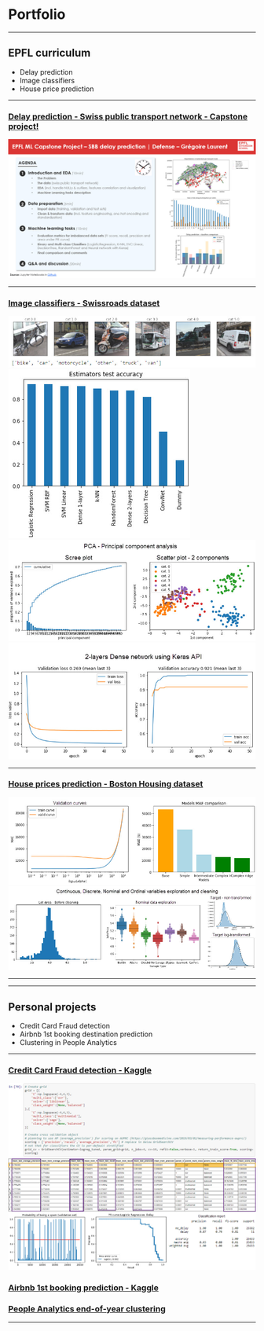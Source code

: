 # Portfolio

---

## EPFL curriculum
* Delay prediction
* Image classifiers
* House price prediction

---
### [Delay prediction - Swiss public transport network - Capstone project!](/read_me_capstone.md)

<img src="images/Capstone - SBB delay prediction - GregoireLaurent.jpg?raw=true"/>

---
### [Image classifiers - Swissroads dataset](/read_me_img_class_epfl.md)

<img src="images/swissroads_examples.jpg?raw=true"/>
<img src="images/swissroads_results.jpg?raw=true"/>
<img src="images/swissroads_pca.jpg?raw=true"/> 
<img src="images/swissroads_dense_loss_accuracy.jpg?raw=true"/>

---
### [House prices prediction - Boston Housing dataset](/read_me_house_prices_epfl.md)
<img src="images/house_predict_results.jpg?raw=true"/>
<img src="images/house_predict_dea.jpg?raw=true"/>


---
---

## Personal projects
* Credit Card Fraud detection
* Airbnb 1st booking destination prediction
* Clustering in People Analytics

***

### [Credit Card Fraud detection - Kaggle](/read_me_cc_fraud.md)

<img src="images/cc_gridsearch_cv.jpg?raw=true"/>
<img src="images/cc_gridsearch_cv_results.jpg?raw=true"/>
<img src="images/cc_threshold.jpg?raw=true"/>

### [Airbnb 1st booking prediction - Kaggle](http://example.com/)
### [People Analytics end-of-year clustering](http://example.com/)

---
